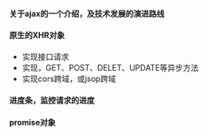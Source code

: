 #### 关于ajax的一个介绍，及技术发展的演进路线

#### 原生的XHR对象
+ 实现接口请求
+ 实现，GET、POST、DELET、UPDATE等异步方法
+ 实现cors跨域，或jsop跨域

#### 进度条，监控请求的进度


#### promise对象
